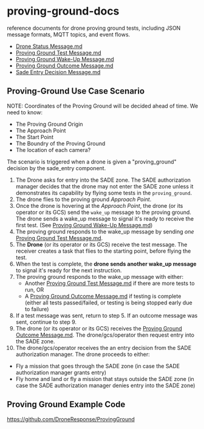 # proving-ground-docs
reference documents for drone proving ground tests, including JSON message formats, MQTT topics, and event flows.

- [Drone Status Message.md](/Drone%20Status%20Message.md)
- [Proving Ground Test Message.md](Proving%20Ground%20Test%20Message.md)
- [Proving Ground Wake-Up Message.md](Proving%20Ground%20Wake-Up%20Message.md)
- [Proving Ground Outcome Message.md](Proving%20Ground%20Outcome%20Message.md)
- [Sade Entry Decision Message.md](Sade%20Entry%20Decision%20Message.md)

## Proving-Ground Use Case Scenario

NOTE: Coordinates of the Proving Ground will be decided ahead of time. We need to know:
- The Proving Ground Origin
- The Approach Point
- The Start Point
- The Boundry of the Proving Ground
- The location of each camera?

The scenario is triggered when a drone is given a "proving_ground" decision by the sade_entry component.
1. The Drone asks for entry into the SADE zone. The SADE authorization manager decides that the drone may not enter the SADE zone unless it demonstrates its capability by flying some tests in the `proving_ground`.
2. The drone flies to the proving ground _Approach Point_.
3. Once the drone is hovering at the _Approach Point_, the drone (or its operator or its GCS) send the `wake_up` message to the proving ground. The drone sends a wake_up message to signal it's ready to receive the first test. (See [Proving Ground Wake-Up Message.md](Proving%20Ground%20Wake-Up%20Message.md))
4. The proving ground responds to the wake_up message by sending _one_ [Proving Ground Test Message.md](Proving%20Ground%20Test%20Message.md).
5. The **Drone** (or its operator or its GCS) receive the test message. The receiver creates a task that flies to the starting point, before flying the test.
6. When the test is complete, the **drone sends another wake_up message** to signal it's ready for the next instruction.
7. The proving ground responds to the wake_up message with either:
   - Another [Proving Ground Test Message.md](Proving%20Ground%20Test%20Message.md) if there are more tests to run, OR
   - A [Proving Ground Outcome Message.md](Proving%20Ground%20Outcome%20Message.md) if testing is complete (either all tests passed/failed, or testing is being stopped early due to failure)
8. If a test message was sent, return to step 5. If an outcome message was sent, continue to step 9.
9. The drone (or its operator or its GCS) receives the [Proving Ground Outcome Message.md](Proving%20Ground%20Outcome%20Message.md). The drone/gcs/operator then request entry into the SADE zone.
10. The drone/gcs/operator receives the an entry decision from the SADE authorization manager. The drone proceeds to either:
   - Fly a mission that goes through the SADE zone (in case the SADE authorization manager grants entry)
   - Fly home and land or fly a mission that stays outside the SADE zone (in case the SADE authorization manager denies entry into the SADE zone)

## Proving Ground Example Code

https://github.com/DroneResponse/ProvingGround
